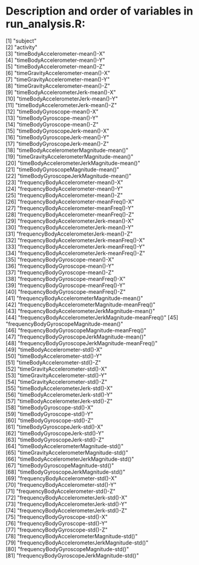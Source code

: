 # Description and order of variables in run_analysis.R:

 [1] "subject"                                           
 [2] "activity"                                          
 [3] "timeBodyAccelerometer-mean()-X"                    
 [4] "timeBodyAccelerometer-mean()-Y"                    
 [5] "timeBodyAccelerometer-mean()-Z"                    
 [6] "timeGravityAccelerometer-mean()-X"                 
 [7] "timeGravityAccelerometer-mean()-Y"                 
 [8] "timeGravityAccelerometer-mean()-Z"                 
 [9] "timeBodyAccelerometerJerk-mean()-X"                
[10] "timeBodyAccelerometerJerk-mean()-Y"                
[11] "timeBodyAccelerometerJerk-mean()-Z"                
[12] "timeBodyGyroscope-mean()-X"                        
[13] "timeBodyGyroscope-mean()-Y"                        
[14] "timeBodyGyroscope-mean()-Z"                        
[15] "timeBodyGyroscopeJerk-mean()-X"                    
[16] "timeBodyGyroscopeJerk-mean()-Y"                    
[17] "timeBodyGyroscopeJerk-mean()-Z"                    
[18] "timeBodyAccelerometerMagnitude-mean()"             
[19] "timeGravityAccelerometerMagnitude-mean()"          
[20] "timeBodyAccelerometerJerkMagnitude-mean()"         
[21] "timeBodyGyroscopeMagnitude-mean()"                 
[22] "timeBodyGyroscopeJerkMagnitude-mean()"             
[23] "frequencyBodyAccelerometer-mean()-X"               
[24] "frequencyBodyAccelerometer-mean()-Y"               
[25] "frequencyBodyAccelerometer-mean()-Z"               
[26] "frequencyBodyAccelerometer-meanFreq()-X"           
[27] "frequencyBodyAccelerometer-meanFreq()-Y"           
[28] "frequencyBodyAccelerometer-meanFreq()-Z"           
[29] "frequencyBodyAccelerometerJerk-mean()-X"           
[30] "frequencyBodyAccelerometerJerk-mean()-Y"           
[31] "frequencyBodyAccelerometerJerk-mean()-Z"           
[32] "frequencyBodyAccelerometerJerk-meanFreq()-X"       
[33] "frequencyBodyAccelerometerJerk-meanFreq()-Y"       
[34] "frequencyBodyAccelerometerJerk-meanFreq()-Z"       
[35] "frequencyBodyGyroscope-mean()-X"                   
[36] "frequencyBodyGyroscope-mean()-Y"                   
[37] "frequencyBodyGyroscope-mean()-Z"                   
[38] "frequencyBodyGyroscope-meanFreq()-X"               
[39] "frequencyBodyGyroscope-meanFreq()-Y"               
[40] "frequencyBodyGyroscope-meanFreq()-Z"               
[41] "frequencyBodyAccelerometerMagnitude-mean()"        
[42] "frequencyBodyAccelerometerMagnitude-meanFreq()"    
[43] "frequencyBodyAccelerometerJerkMagnitude-mean()"    
[44] "frequencyBodyAccelerometerJerkMagnitude-meanFreq()"
[45] "frequencyBodyGyroscopeMagnitude-mean()"            
[46] "frequencyBodyGyroscopeMagnitude-meanFreq()"        
[47] "frequencyBodyGyroscopeJerkMagnitude-mean()"        
[48] "frequencyBodyGyroscopeJerkMagnitude-meanFreq()"    
[49] "timeBodyAccelerometer-std()-X"                     
[50] "timeBodyAccelerometer-std()-Y"                     
[51] "timeBodyAccelerometer-std()-Z"                     
[52] "timeGravityAccelerometer-std()-X"                  
[53] "timeGravityAccelerometer-std()-Y"                  
[54] "timeGravityAccelerometer-std()-Z"                  
[55] "timeBodyAccelerometerJerk-std()-X"                 
[56] "timeBodyAccelerometerJerk-std()-Y"                 
[57] "timeBodyAccelerometerJerk-std()-Z"                 
[58] "timeBodyGyroscope-std()-X"                         
[59] "timeBodyGyroscope-std()-Y"                         
[60] "timeBodyGyroscope-std()-Z"                         
[61] "timeBodyGyroscopeJerk-std()-X"                     
[62] "timeBodyGyroscopeJerk-std()-Y"                     
[63] "timeBodyGyroscopeJerk-std()-Z"                     
[64] "timeBodyAccelerometerMagnitude-std()"              
[65] "timeGravityAccelerometerMagnitude-std()"           
[66] "timeBodyAccelerometerJerkMagnitude-std()"          
[67] "timeBodyGyroscopeMagnitude-std()"                  
[68] "timeBodyGyroscopeJerkMagnitude-std()"              
[69] "frequencyBodyAccelerometer-std()-X"                
[70] "frequencyBodyAccelerometer-std()-Y"                
[71] "frequencyBodyAccelerometer-std()-Z"                
[72] "frequencyBodyAccelerometerJerk-std()-X"            
[73] "frequencyBodyAccelerometerJerk-std()-Y"            
[74] "frequencyBodyAccelerometerJerk-std()-Z"            
[75] "frequencyBodyGyroscope-std()-X"                    
[76] "frequencyBodyGyroscope-std()-Y"                    
[77] "frequencyBodyGyroscope-std()-Z"                    
[78] "frequencyBodyAccelerometerMagnitude-std()"         
[79] "frequencyBodyAccelerometerJerkMagnitude-std()"     
[80] "frequencyBodyGyroscopeMagnitude-std()"             
[81] "frequencyBodyGyroscopeJerkMagnitude-std()" 

